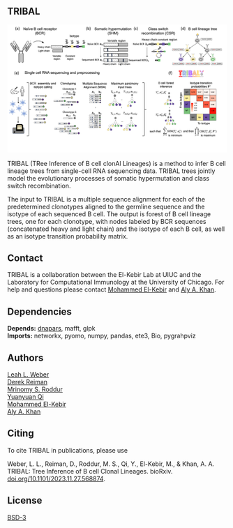 TRIBAL
-------------------------------------------------------------------------------

![image](img/Overview.png)

TRIBAL (TRee Inference of B cell clonAl Lineages) is a method to infer B cell lineage trees from single-cell RNA sequencing data. TRIBAL trees jointly model the evolutionary 
processes of somatic hypermutation and class switch recombination. 

The input to TRIBAL is a multiple sequence alignment for each of the predetermined clonotypes aligned to the germline sequence and the isotype of each sequenced B cell. 
The output is forest of B cell lineage trees, one for each clonotype, with nodes labeled by BCR sequences (concatenated heavy and light chain) and the isotype of each B cell, as well as an isotype transition probability matrix. 


Contact
-------------------------------------------------------------------------------

TRIBAL is a collaboration between the El-Kebir Lab at UIUC and the Laboratory for Computational Immunology at the University of Chicago. For help and questions please contact [Mohammed El-Kebir](mailto:melkebir@illinois.edu) and [Aly A. Khan](mailto:aakhan@uchicago.edu).



## Dependencies

**Depends:** [dnapars](phylip_main.html), mafft, glpk  
**Imports:** networkx, pyomo, numpy, pandas, ete3, Bio, pygrahpviz  



## Authors

[Leah L. Weber](mailto:leahlw2@illinois.edu)  
[Derek Reiman](mailto:dreiman@ttic.edu)  
[Mrinomy S. Roddur ](mailto:mroddur2@illinois.edu)  
[Yuanyuan Qi](mailto:yq7@illinois.edu)   
[Mohammed El-Kebir](mailto:melkebir@illinois.edu)  
[Aly A. Khan](mailto:aakhan@uchicago.edu)  


## Citing

To cite TRIBAL in publications, please use

Weber, L. L., Reiman, D., Roddur, M. S., Qi, Y., El-Kebir, M., & Khan, A. A. TRIBAL: Tree Inference of B cell Clonal Lineages. bioRxiv. [doi.org/10.1101/2023.11.27.568874](https://doi.org/10.1101/2023.11.27.568874).




## License

[BSD-3](license.md)